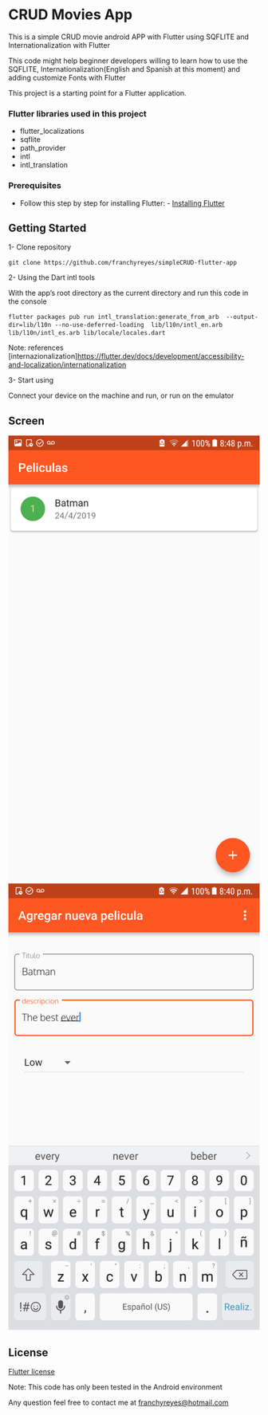 # CRUD Movies App

This is a simple CRUD movie android APP with Flutter using SQFLITE and Internationalization
with Flutter

This code might help beginner developers willing to learn how to use
the SQFLITE, Internationalization(English and Spanish at this moment)
and adding customize Fonts with Flutter

This project is a starting point for a Flutter application.

### Flutter libraries used in this project
* flutter_localizations
* sqflite
* path_provider
* intl
* intl_translation

### Prerequisites
* Follow this step by step for installing Flutter: - [Installing Flutter](https://flutter.dev/docs/get-started/install)

## Getting Started

1- Clone repository

```
git clone https://github.com/franchyreyes/simpleCRUD-flutter-app
```

2- Using the Dart intl tools

With the app’s root directory as the current directory and run this code in the console
```
flutter packages pub run intl_translation:generate_from_arb  --output-dir=lib/l10n --no-use-deferred-loading  lib/l10n/intl_en.arb lib/l10n/intl_es.arb lib/locale/locales.dart
```
Note: references [internazionalization]https://flutter.dev/docs/development/accessibility-and-localization/internationalization

3- Start using

Connect your device on the machine and run, or run on the emulator

## Screen

![](images/home.png)
![](images/addnewmovie.png)

## License

[Flutter license](https://github.com/flutter/flutter/blob/master/LICENSE)

Note: This code has only been tested in the Android environment

Any question feel free to contact me at franchyreyes@hotmail.com


